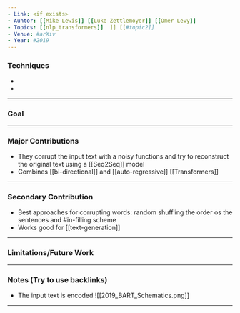```yaml
---
- Link: <if exists>
- Auhtor: [[Mike Lewis]] [[Luke Zettlemoyer]] [[Omer Levy]]
- Topics: [[nlp_transformers]]	]] [[#topic2]]
- Venue: #arXiv
- Year: #2019
---
```

### Techniques
- 
-
---
### Goal
---
### Major Contributions
- They corrupt the input text with a noisy functions and try to reconstruct the original text using a [[Seq2Seq]] model
- Combines [[bi-directional]] and [[auto-regressive]] [[Transformers]]
---
### Secondary Contribution
- Best approaches for corrupting words: random shuffling the order os the sentences and #in-filling scheme
- Works good for [[text-generation]]
---
### Limitations/Future Work
---
### Notes (Try to use backlinks)
- The input text is encoded
![[2019_BART_Schematics.png]]

---
